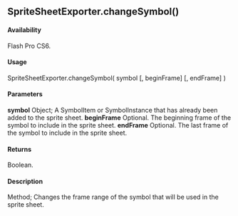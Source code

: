 ## SpriteSheetExporter.changeSymbol()

#### Availability

Flash Pro CS6.

#### Usage

SpriteSheetExporter.changeSymbol( symbol \[, beginFrame\] \[, endFrame\] )

#### Parameters

**symbol** Object; A SymbolItem or SymbolInstance that has already been added to the sprite sheet. **beginFrame** Optional. The beginning frame of the symbol to include in the sprite sheet. **endFrame** Optional. The last frame of the symbol to include in the sprite sheet.

#### Returns

Boolean.

#### Description

Method; Changes the frame range of the symbol that will be used in the sprite sheet.

